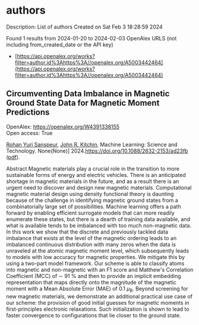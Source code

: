 # authors
Description: List of authors
Created on Sat Feb  3 18:28:59 2024

Found 1 results from 2024-01-20 to 2024-02-03
OpenAlex URLS (not including from_created_date or the API key)
- [https://api.openalex.org/works?filter=author.id%3Ahttps%3A//openalex.org/A5003442464](https://api.openalex.org/works?filter=author.id%3Ahttps%3A//openalex.org/A5003442464)

## Circumventing Data Imbalance in Magnetic Ground State Data for Magnetic Moment Predictions   

OpenAlex: https://openalex.org/W4391338155    
Open access: True
    
[Rohan Yuri Sanspeur](https://openalex.org/A5071284998), [John R. Kitchin](https://openalex.org/A5003442464), Machine Learning: Science and Technology. None(None)] 2024.https://doi.org/10.1088/2632-2153/ad23fb ([pdf](https://iopscience.iop.org/article/10.1088/2632-2153/ad23fb/pdf)).
    
Abstract Magnetic materials play a crucial role in the transition to more sustainable forms of energy and electric vehicles. There is an anticipated shortage in magnetic materials in the future, and as a result there is an urgent need to discover and design new magnetic materials. Computational magnetic material design using density functional theory is daunting because of the challenge in identifying magnetic ground states from a combinatorially large set of possibilities. Machine learning offers a path forward by enabling efficient surrogate models that can more readily enumerate these states, but there is a dearth of training data available, and what is available tends to be imbalanced with too much non-magnetic data. In this work we show that the discrete and previously tackled data imbalance that exists at the level of the magnetic ordering leads to an imbalanced continuous distribution with many zeros when the data is unraveled at the atomic magnetic moment level, which subsequently leads to models with low accuracy for magnetic properties. We mitigate this by using a two-part model framework. Our scheme is able to classify atoms into magnetic and non-magnetic with an F1 score and Matthew's Correlation Coefficient (MCC) of $\sim$ 91 \% and then to provide an implicit embedding representation that maps directly onto the magnitude of the magnetic moment with a Mean Absolute Error (MAE) of 0.1 $\mu_{\text{B}}$. Beyond screening for new magnetic materials, we demonstrate an additional practical use case of our scheme: the provision of good initial guesses for magnetic moments in first-principles electronic relaxations. Such initialization is shown to lead to faster convergence to configurations that lie closer to the ground state.    

    
